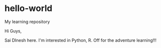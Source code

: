 # hello-world
My learning repository

Hi Guys,

Sai DInesh here. I'm interested in Python, R. Off for the adventure learning!!!
